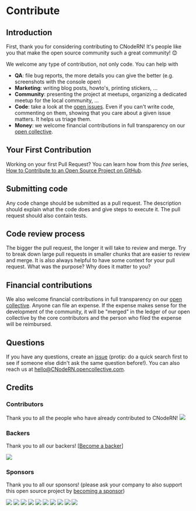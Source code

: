 # Contribute

## Introduction

First, thank you for considering contributing to CNodeRN! It's people like you that make the open source community such a great community! 😊

We welcome any type of contribution, not only code. You can help with 
- **QA**: file bug reports, the more details you can give the better (e.g. screenshots with the console open)
- **Marketing**: writing blog posts, howto's, printing stickers, ...
- **Community**: presenting the project at meetups, organizing a dedicated meetup for the local community, ...
- **Code**: take a look at the [open issues](issues). Even if you can't write code, commenting on them, showing that you care about a given issue matters. It helps us triage them.
- **Money**: we welcome financial contributions in full transparency on our [open collective](https://opencollective.com/CNodeRN).

## Your First Contribution

Working on your first Pull Request? You can learn how from this *free* series, [How to Contribute to an Open Source Project on GitHub](https://egghead.io/series/how-to-contribute-to-an-open-source-project-on-github).

## Submitting code

Any code change should be submitted as a pull request. The description should explain what the code does and give steps to execute it. The pull request should also contain tests.

## Code review process

The bigger the pull request, the longer it will take to review and merge. Try to break down large pull requests in smaller chunks that are easier to review and merge.
It is also always helpful to have some context for your pull request. What was the purpose? Why does it matter to you?

## Financial contributions

We also welcome financial contributions in full transparency on our [open collective](https://opencollective.com/CNodeRN).
Anyone can file an expense. If the expense makes sense for the development of the community, it will be "merged" in the ledger of our open collective by the core contributors and the person who filed the expense will be reimbursed.

## Questions

If you have any questions, create an [issue](issue) (protip: do a quick search first to see if someone else didn't ask the same question before!).
You can also reach us at hello@CNodeRN.opencollective.com.

## Credits

### Contributors

Thank you to all the people who have already contributed to CNodeRN!
<a href="graphs/contributors"><img src="https://opencollective.com/CNodeRN/contributors.svg?width=890" /></a>


### Backers

Thank you to all our backers! [[Become a backer](https://opencollective.com/CNodeRN#backer)]

<a href="https://opencollective.com/CNodeRN#backers" target="_blank"><img src="https://opencollective.com/CNodeRN/backers.svg?width=890"></a>


### Sponsors

Thank you to all our sponsors! (please ask your company to also support this open source project by [becoming a sponsor](https://opencollective.com/CNodeRN#sponsor))

<a href="https://opencollective.com/CNodeRN/sponsor/0/website" target="_blank"><img src="https://opencollective.com/CNodeRN/sponsor/0/avatar.svg"></a>
<a href="https://opencollective.com/CNodeRN/sponsor/1/website" target="_blank"><img src="https://opencollective.com/CNodeRN/sponsor/1/avatar.svg"></a>
<a href="https://opencollective.com/CNodeRN/sponsor/2/website" target="_blank"><img src="https://opencollective.com/CNodeRN/sponsor/2/avatar.svg"></a>
<a href="https://opencollective.com/CNodeRN/sponsor/3/website" target="_blank"><img src="https://opencollective.com/CNodeRN/sponsor/3/avatar.svg"></a>
<a href="https://opencollective.com/CNodeRN/sponsor/4/website" target="_blank"><img src="https://opencollective.com/CNodeRN/sponsor/4/avatar.svg"></a>
<a href="https://opencollective.com/CNodeRN/sponsor/5/website" target="_blank"><img src="https://opencollective.com/CNodeRN/sponsor/5/avatar.svg"></a>
<a href="https://opencollective.com/CNodeRN/sponsor/6/website" target="_blank"><img src="https://opencollective.com/CNodeRN/sponsor/6/avatar.svg"></a>
<a href="https://opencollective.com/CNodeRN/sponsor/7/website" target="_blank"><img src="https://opencollective.com/CNodeRN/sponsor/7/avatar.svg"></a>
<a href="https://opencollective.com/CNodeRN/sponsor/8/website" target="_blank"><img src="https://opencollective.com/CNodeRN/sponsor/8/avatar.svg"></a>
<a href="https://opencollective.com/CNodeRN/sponsor/9/website" target="_blank"><img src="https://opencollective.com/CNodeRN/sponsor/9/avatar.svg"></a>

<!-- This `CONTRIBUTING.md` is based on @nayafia's template https://github.com/nayafia/contributing-template -->